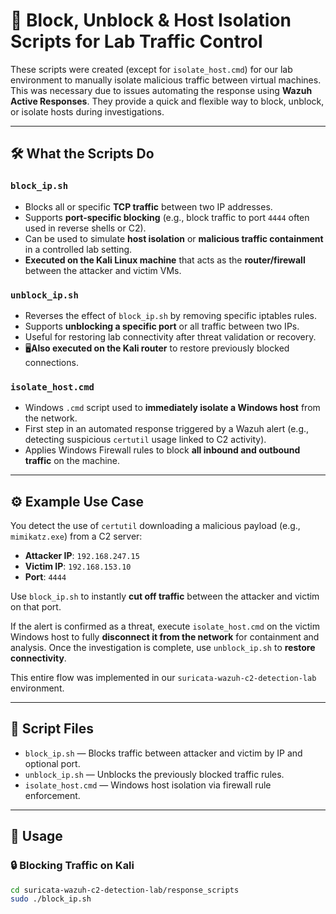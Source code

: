 # 🔐 Block, Unblock & Host Isolation Scripts for Lab Traffic Control

These scripts were created (except for `isolate_host.cmd`) for our lab environment to manually isolate malicious traffic between virtual machines. This was necessary due to issues automating the response using **Wazuh Active Responses**. They provide a quick and flexible way to block, unblock, or isolate hosts during investigations.

---

## 🛠 What the Scripts Do

### `block_ip.sh`
- Blocks all or specific **TCP traffic** between two IP addresses.
- Supports **port-specific blocking** (e.g., block traffic to port `4444` often used in reverse shells or C2).
- Can be used to simulate **host isolation** or **malicious traffic containment** in a controlled lab setting.
-  **Executed on the Kali Linux machine** that acts as the **router/firewall** between the attacker and victim VMs.


### `unblock_ip.sh`
- Reverses the effect of `block_ip.sh` by removing specific iptables rules.
- Supports **unblocking a specific port** or all traffic between two IPs.
- Useful for restoring lab connectivity after threat validation or recovery.
- 🖥️**Also executed on the Kali router** to restore previously blocked connections.

### `isolate_host.cmd`
- Windows `.cmd` script used to **immediately isolate a Windows host** from the network.
- First step in an automated response triggered by a Wazuh alert (e.g., detecting suspicious `certutil` usage linked to C2 activity).
- Applies Windows Firewall rules to block **all inbound and outbound traffic** on the machine.

---

## ⚙ Example Use Case 

You detect the use of `certutil` downloading a malicious payload (e.g., `mimikatz.exe`) from a C2 server:

- **Attacker IP**: `192.168.247.15`  
- **Victim IP**: `192.168.153.10`  
- **Port**: `4444`

Use `block_ip.sh` to instantly **cut off traffic** between the attacker and victim on that port.

If the alert is confirmed as a threat, execute `isolate_host.cmd` on the victim Windows host to fully **disconnect it from the network** for containment and analysis. Once the investigation is complete, use `unblock_ip.sh` to **restore connectivity**.

This entire flow was implemented in our `suricata-wazuh-c2-detection-lab` environment.

---

## 📂 Script Files

- `block_ip.sh` — Blocks traffic between attacker and victim by IP and optional port.
- `unblock_ip.sh` — Unblocks the previously blocked traffic rules.
- `isolate_host.cmd` — Windows host isolation via firewall rule enforcement.

---

## 🚀 Usage

### 🔒 Blocking Traffic on Kali
```bash
cd suricata-wazuh-c2-detection-lab/response_scripts
sudo ./block_ip.sh
